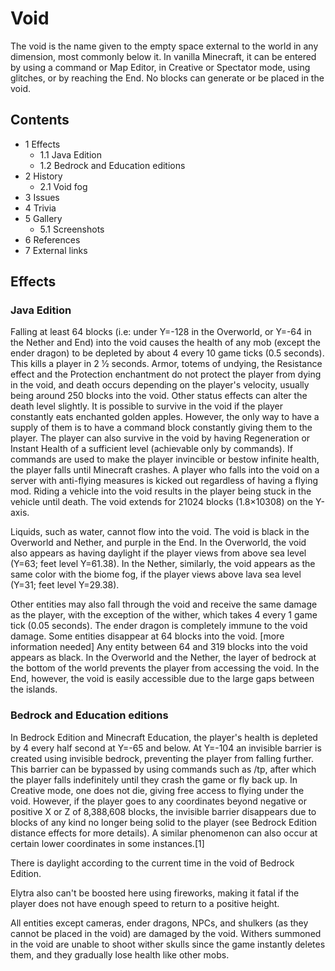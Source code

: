 # Void
The void is the name given to the empty space external to the world in any dimension, most commonly below it. In vanilla Minecraft, it can be entered by using a command or Map Editor, in Creative or Spectator mode, using glitches, or by reaching the End. No blocks can generate or be placed in the void.

## Contents
- 1 Effects
	- 1.1 Java Edition
	- 1.2 Bedrock and Education editions
- 2 History
	- 2.1 Void fog
- 3 Issues
- 4 Trivia
- 5 Gallery
	- 5.1 Screenshots
- 6 References
- 7 External links

## Effects
### Java Edition
Falling at least 64 blocks (i.e: under Y=-128 in the Overworld, or Y=-64 in the Nether and End) into the void causes the health of any mob (except the ender dragon) to be depleted by about 4 every 10 game ticks (0.5 seconds). This kills a player in 2 1⁄2 seconds. Armor, totems of undying, the Resistance effect and the Protection enchantment do not protect the player from dying in the void, and death occurs depending on the player's velocity, usually being around 250 blocks into the void. Other status effects can alter the death level slightly. It is possible to survive in the void if the player constantly eats enchanted golden apples. However, the only way to have a supply of them is to have a command block constantly giving them to the player. The player can also survive in the void by having Regeneration or Instant Health of a sufficient level (achievable only by commands). If commands are used to make the player invincible or bestow infinite health, the player falls until Minecraft crashes. A player who falls into the void on a server with anti-flying measures is kicked out regardless of having a flying mod. Riding a vehicle into the void results in the player being stuck in the vehicle until death. The void extends for 21024 blocks (1.8×10308) on the Y-axis.

Liquids, such as water, cannot flow into the void.
The void is black in the Overworld and Nether, and purple in the End. In the Overworld, the void also appears as having daylight if the player views from above sea level (Y=63; feet level Y=61.38). In the Nether, similarly, the void appears as the same color with the biome fog, if the player views above lava sea level (Y=31; feet level Y=29.38).

Other entities may also fall through the void and receive the same damage as the player, with the exception of the wither, which takes 4 every 1 game tick (0.05 seconds). The ender dragon is completely immune to the void damage. Some entities disappear at 64 blocks into the void. [more information needed] Any entity between 64 and 319 blocks into the void appears as black. In the Overworld and the Nether, the layer of bedrock at the bottom of the world prevents the player from accessing the void. In the End, however, the void is easily accessible due to the large gaps between the islands.

### Bedrock and Education editions
In Bedrock Edition and Minecraft Education, the player's health is depleted by 4 every half second at Y=-65 and below. At Y=-104 an invisible barrier is created using invisible bedrock, preventing the player from falling further. This barrier can be bypassed by using commands such as /tp, after which the player falls indefinitely until they crash the game or fly back up. In Creative mode, one does not die, giving free access to flying under the void. However, if the player goes to any coordinates beyond negative or positive X or Z of 8,388,608 blocks, the invisible barrier disappears due to blocks of any kind no longer being solid to the player (see Bedrock Edition distance effects for more details). A similar phenomenon can also occur at certain lower coordinates in some instances.[1]

There is daylight according to the current time in the void of Bedrock Edition.

Elytra also can't be boosted here using fireworks, making it fatal if the player does not have enough speed to return to a positive height.

All entities except cameras, ender dragons, NPCs, and shulkers (as they cannot be placed in the void) are damaged by the void. Withers summoned in the void are unable to shoot wither skulls since the game instantly deletes them, and they gradually lose health like other mobs.

